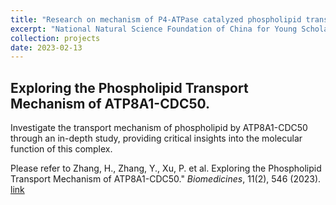 ```yaml
---
title: "Research on mechanism of P4-ATPase catalyzed phospholipid translocation"
excerpt: "National Natural Science Foundation of China for Young Scholars <br/><img src='https://honghui-alice.github.io/Honghui_Zhang.github.io/images/Zhang-biomedicines-2023.png' height='400' width='500'>"
collection: projects
date: 2023-02-13
---
```


## Exploring the Phospholipid Transport Mechanism of ATP8A1-CDC50.

Investigate the transport mechanism of phospholipid by ATP8A1-CDC50 through an in-depth study, providing critical insights into the molecular function of this complex. 

Please refer to Zhang, H., Zhang, Y., Xu, P. et al. Exploring the Phospholipid Transport Mechanism of ATP8A1-CDC50." <i>Biomedicines</i>, 11(2), 546 (2023). [link](https://doi.org/10.3390/biomedicines11020546)
